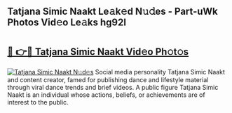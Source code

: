 ## Tatjana Simic Naakt Le𝚊k𝚎d N𝚞𝚍es - Part-uWk Photos Vid𝚎o Le𝚊ks hg92l

# <h2><a href="http://fb5jun9.evod.top/?m=Tatjana+Simic+Naakt">🔗 👉🔴 Tatjana Simic Naakt Vid𝚎o Ph𝚘t𝚘s</a></h2>

[![Tatjana Simic Naakt N𝚞d𝚎s](https://i.imgur.com/8V9OHl7.gif)](http://fb5jun9.evod.top/?m=Tatjana+Simic+Naakt)
Social media personality Tatjana Simic Naakt and content creator, famed for publishing dance and lifestyle material through viral dance trends and brief videos. A public figure Tatjana Simic Naakt is an individual whose actions, beliefs, or achievements are of interest to the public. 

